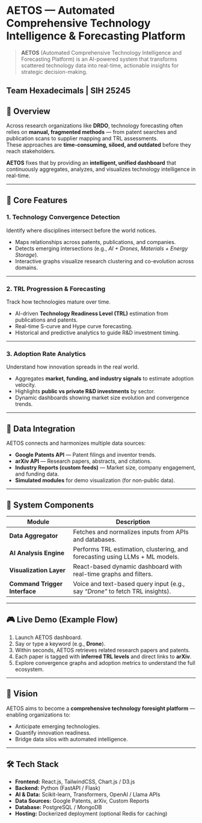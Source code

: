 # AETOS — Automated Comprehensive Technology Intelligence & Forecasting Platform

> **AETOS** (Automated Comprehensive Technology Intelligence and Forecasting Platform) is an AI-powered system that transforms scattered technology data into real-time, actionable insights for strategic decision-making.

Team Hexadecimals | SIH 25245
---

## 🚀 Overview

Across research organizations like **DRDO**, technology forecasting often relies on **manual, fragmented methods** — from patent searches and publication scans to supplier mapping and TRL assessments.  
These approaches are **time-consuming, siloed, and outdated** before they reach stakeholders.

**AETOS** fixes that by providing an **intelligent, unified dashboard** that continuously aggregates, analyzes, and visualizes technology intelligence in real-time.

---

## 🧠 Core Features

### 1. **Technology Convergence Detection**
Identify where disciplines intersect before the world notices.  
- Maps relationships across patents, publications, and companies.  
- Detects emerging intersections (e.g., *AI + Drones*, *Materials + Energy Storage*).  
- Interactive graphs visualize research clustering and co-evolution across domains.  

---

### 2. **TRL Progression & Forecasting**
Track how technologies mature over time.  
- AI-driven **Technology Readiness Level (TRL)** estimation from publications and patents.  
- Real-time S-curve and Hype curve forecasting.  
- Historical and predictive analytics to guide R&D investment timing.  

---

### 3. **Adoption Rate Analytics**
Understand how innovation spreads in the real world.  
- Aggregates **market, funding, and industry signals** to estimate adoption velocity.  
- Highlights **public vs private R&D investments** by sector.  
- Dynamic dashboards showing market size evolution and convergence trends.  

---

## 🔗 Data Integration

AETOS connects and harmonizes multiple data sources:  
- **Google Patents API** — Patent filings and inventor trends.  
- **arXiv API** — Research papers, abstracts, and citations.  
- **Industry Reports (custom feeds)** — Market size, company engagement, and funding data.  
- **Simulated modules** for demo visualization (for non-public data).  

---

## 🧩 System Components

| Module | Description |
|--------|-------------|
| **Data Aggregator** | Fetches and normalizes inputs from APIs and databases. |
| **AI Analysis Engine** | Performs TRL estimation, clustering, and forecasting using LLMs + ML models. |
| **Visualization Layer** | React-based dynamic dashboard with real-time graphs and filters. |
| **Command Trigger Interface** | Voice and text-based query input (e.g., say *“Drone”* to fetch TRL insights). |

---

## 🎮 Live Demo (Example Flow)

1. Launch AETOS dashboard.  
2. Say or type a keyword (e.g., **Drone**).  
3. Within seconds, AETOS retrieves related research papers and patents.  
4. Each paper is tagged with **inferred TRL levels** and direct links to **arXiv**.  
5. Explore convergence graphs and adoption metrics to understand the full ecosystem.  

---

## 🧭 Vision

AETOS aims to become a **comprehensive technology foresight platform** — enabling organizations to:  
- Anticipate emerging technologies.  
- Quantify innovation readiness.  
- Bridge data silos with automated intelligence.  

---

## 🛠️ Tech Stack

- **Frontend:** React.js, TailwindCSS, Chart.js / D3.js  
- **Backend:** Python (FastAPI / Flask)  
- **AI & Data:** Scikit-learn, Transformers, OpenAI / Llama APIs  
- **Data Sources:** Google Patents, arXiv, Custom Reports  
- **Database:** PostgreSQL / MongoDB  
- **Hosting:** Dockerized deployment (optional Redis for caching)

